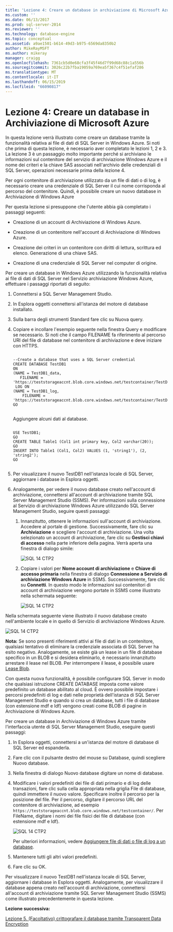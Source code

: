 ```yaml
---
title: 'Lezione 4: Creare un database in archiviazione di Microsoft Azure | Microsoft Docs'
ms.custom: ''
ms.date: 06/13/2017
ms.prod: sql-server-2014
ms.reviewer: ''
ms.technology: database-engine
ms.topic: conceptual
ms.assetid: a9ae1501-b614-49d3-b975-6569da8350b2
author: MikeRayMSFT
ms.author: mikeray
manager: craigg
ms.openlocfilehash: 7361cb5d0e68cfa3f45f46d7f99d68c88c1a556b
ms.sourcegitcommit: 3026c22b7fba19059a769ea5f367c4f51efaf286
ms.translationtype: MT
ms.contentlocale: it-IT
ms.lasthandoff: 06/15/2019
ms.locfileid: "66090817"
---
```

# <a name="lesson-4-create-a-database-in-windows-azure-storage"></a>Lezione 4: Creare un database in Archiviazione di Microsoft Azure
  In questa lezione verrà illustrato come creare un database tramite la funzionalità relativa ai file di dati di SQL Server in Windows Azure. Si noti che prima di questa lezione, è necessario aver completato le lezioni 1, 2 e 3. La lezione 3 è un passaggio molto importante perché si archiviano le informazioni sul contenitore del servizio di archiviazione Windows Azure e il nome dei criteri e la chiave SAS associati nell'archivio delle credenziali di SQL Server, operazioni necessarie prima della lezione 4.  
  
 Per ogni contenitore di archiviazione utilizzato da un file di dati o di log, è necessario creare una credenziale di SQL Server il cui nome corrisponda al percorso del contenitore. Quindi, è possibile creare un nuovo database in Archiviazione di Windows Azure  
  
 Per questa lezione si presuppone che l'utente abbia già completato i passaggi seguenti:  
  
-   Creazione di un account di Archiviazione di Windows Azure.  
  
-   Creazione di un contenitore nell'account di Archiviazione di Windows Azure.  
  
-   Creazione dei criteri in un contenitore con diritti di lettura, scrittura ed elenco. Generazione di una chiave SAS.  
  
-   Creazione di una credenziale di SQL Server nel computer di origine.  
  
 Per creare un database in Windows Azure utilizzando la funzionalità relativa ai file di dati di SQL Server nel Servizio archiviazione Windows Azure, effettuare i passaggi riportati di seguito:  
  
1.  Connettersi a SQL Server Management Studio.  
  
2.  In Esplora oggetti connettersi all'istanza del motore di database installato.  
  
3.  Sulla barra degli strumenti Standard fare clic su Nuova query.  
  
4.  Copiare e incollare l'esempio seguente nella finestra Query e modificare se necessario. Si noti che il campo FILENAME fa riferimento al percorso URI del file di database nel contenitore di archiviazione e deve iniziare con HTTPS.  
  
    ```  
  
    --Create a database that uses a SQL Server credential    
    CREATE DATABASE TestDB1    
    ON   
    (NAME = TestDB1_data,   
       FILENAME = 'https://teststorageaccnt.blob.core.windows.net/testcontainer/TestDB1Data.mdf')   
     LOG ON   
    (NAME = TestDB1_log,   
        FILENAME = 'https://teststorageaccnt.blob.core.windows.net/testcontainer/TestDB1Log.ldf')   
    GO  
  
    ```  
  
     Aggiungere alcuni dati al database.  
  
    ```  
  
    USE TestDB1;   
    GO   
    CREATE TABLE Table1 (Col1 int primary key, Col2 varchar(20));   
    GO   
    INSERT INTO Table1 (Col1, Col2) VALUES (1, 'string1'), (2, 'string2');   
    GO  
  
    ```  
  
5.  Per visualizzare il nuovo TestDB1 nell'istanza locale di SQL Server, aggiornare i database in Esplora oggetti.  
  
6.  Analogamente, per vedere il nuovo database creato nell'account di archiviazione, connettersi all'account di archiviazione tramite SQL Server Management Studio (SSMS). Per informazioni sulla connessione al Servizio di archiviazione Windows Azure utilizzando SQL Server Management Studio, seguire questi passaggi:  
  
    1.  Innanzitutto, ottenere le informazioni sull'account di archiviazione. Accedere al portale di gestione. Successivamente, fare clic su **Archiviazione** e scegliere l'account di archiviazione. Una volta selezionato un account di archiviazione, fare clic su **Gestisci chiavi di accesso** nella parte inferiore della pagina. Verrà aperta una finestra di dialogo simile:  
  
         ![SQL 14 CTP2](../tutorials/media/ss-was-tutlesson-4-6-1.gif "SQL 14 CTP2")  
  
    2.  Copiare i valori per **Nome account di archiviazione** e **Chiave di accesso primaria** nella finestra di dialogo **Connessione a Servizio di archiviazione Windows Azure** in SSMS. Successivamente, fare clic su **Connetti**. In questo modo le informazioni sui contenitori di account di archiviazione vengono portate in SSMS come illustrato nella schermata seguente:  
  
         ![SQL 14 CTP2](../tutorials/media/ss-was-tutlesson-4-6-2.gif "SQL 14 CTP2")  
  
 Nella schermata seguente viene illustrato il nuovo database creato nell'ambiente locale e in quello di Servizio di archiviazione Windows Azure.  
  
 ![SQL 14 CTP2](../tutorials/media/ss-was-tutlesson-4-6-2b.gif "SQL 14 CTP2")  
  
 **Nota:** Se sono presenti riferimenti attivi ai file di dati in un contenitore, qualsiasi tentativo di eliminare la credenziale associata di SQL Server ha esito negativo. Analogamente, se esiste già un lease in un file di database specifico in un BLOB e si desidera eliminarlo, è necessario innanzitutto arrestare il lease nel BLOB. Per interrompere il lease, è possibile usare [Lease Blob](https://msdn.microsoft.com/library/azure/ee691972.aspx).  
  
 Con questa nuova funzionalità, è possibile configurare SQL Server in modo che qualsiasi istruzione CREATE DATABASE imposta come valore predefinito un database abilitato al cloud. È ovvero possibile impostare i percorsi predefiniti di log e dati nelle proprietà dell'istanza di SQL Server Management Studio e quando si crea un database, tutti i file di database (con estensione mdf e ldf) vengono creati come BLOB di pagine in Archiviazione di Windows Azure.  
  
 Per creare un database in Archiviazione di Windows Azure tramite l'interfaccia utente di SQL Server Management Studio, eseguire questi passaggi:  
  
1.  In Esplora oggetti, connettersi a un'istanza del motore di database di SQL Server ed espanderla.  
  
2.  Fare clic con il pulsante destro del mouse su Database, quindi scegliere Nuovo database.  
  
3.  Nella finestra di dialogo Nuovo database digitare un nome di database.  
  
4.  Modificare i valori predefiniti dei file di dati primario e di log delle transazioni, fare clic sulla cella appropriata nella griglia File di database, quindi immettere il nuovo valore. Specificare inoltre il percorso per la posizione del file. Per il percorso, digitare il percorso URL del contenitore di archiviazione, ad esempio `https://teststorageaccnt.blob.core.windows.net/testcontainer/`. Per FileName, digitare i nomi dei file fisici dei file di database (con estensione mdf e ldf).  
  
     ![SQL 14 CTP2](../tutorials/media/ss-was-tutlesson-4-6-4.gif "SQL 14 CTP2")  
  
     Per ulteriori informazioni, vedere [Aggiungere file di dati o file di log a un database](databases/add-data-or-log-files-to-a-database.md).  
  
5.  Mantenere tutti gli altri valori predefiniti.  
  
6.  Fare clic su OK.  
  
 Per visualizzare il nuovo TestDB1 nell'istanza locale di SQL Server, aggiornare i database in Esplora oggetti. Analogamente, per visualizzare il database appena creato nell'account di archiviazione, connettersi all'account di archiviazione tramite SQL Server Management Studio (SSMS) come illustrato precedentemente in questa lezione.  
  
 **Lezione successiva:**  
  
 [Lezione 5. &#40;Facoltativo&#41; crittografare il database tramite Transparent Data Encryption](../relational-databases/lesson-4-restore-database-to-virtual-machine-from-url.md)  
  
  
